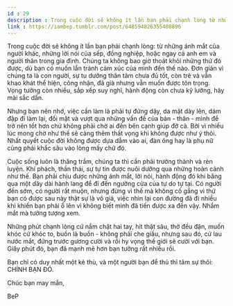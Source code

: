 ```yaml
---
id : 29
description : Trong cuộc đời sẽ không ít lần bạn phải chạnh lòng từ những ánh mắt của người khác, những lời nói của sếp, đồng nghiệp, hoặc ngay cả anh em và người thân trong gia đình. Chúng ta không bao giờ thoát khỏi những thứ đó được, dù bạn có muốn lẩn tránh cảm xúc của mình đến thế nào. Đơn giản vì chúng ta là con người, sự tu dưỡng thân tâm chưa đủ tốt, còn trẻ và vẫn khao khát thể hiện, công nhận, đã già nhưng vẫn muốn được tôn trọng. Vọng tưởng còn nhiều, sắp xếp suy nghĩ, hành động còn chưa kỹ lưỡng, hãy mài sắc dần.
link : https://iambep.tumblr.com/post/648594826355408896
---
```


Trong cuộc đời sẽ không ít lần bạn phải chạnh lòng: từ những ánh mắt của
người khác, những lời nói của sếp, đồng nghiệp, hoặc ngay cả anh em và người
thân trong gia đình. Chúng ta không bao giờ thoát khỏi những thứ đó được,
dù bạn có muốn lẩn tránh cảm xúc của mình đến thế nào. Đơn giản vì chúng
ta là con người, sự tu dưỡng thân tâm chưa đủ tốt, còn trẻ và vẫn khao khát
thể hiện, công nhận, đã già nhưng vẫn muốn được tôn trọng. Vọng tưởng còn
nhiều, sắp xếp suy nghĩ, hành động còn chưa kỹ lưỡng, hãy mài sắc dần.

Nhưng bạn nên nhớ, việc cần làm là phải tự đứng dậy, da mặt dày lên, dám
đập đi làm lại, đối mặt và vượt qua những vấn đề của bản - thân - mình để
trở nên tốt hơn chứ không phải chờ ai đến bên cạnh giúp đỡ cả. Bởi vì nhiều
lúc mong chờ như thế sẽ càng thêm thất vọng khi không được như ý thôi. Nhất
quyết cuộc đời không được dựa dẫm vào ai, đàn ông hay là phụ nữ cũng phải
khắc sâu vào lòng mấy chữ đó.

Cuộc sống luôn là thăng trầm, chúng ta thì cần phải trưởng thành và rèn
luyện. Khí phách, thần thái, sự tự tin được nuôi dưỡng qua những hoàn cảnh
như thế. Bạn phải chịu được những ánh mắt, lời nói, hành động đó khi băng
qua một dãy dài hành lang để đi đến ngưỡng cửa của tự do tự tại. Có người
đến sớm, có người rất muộn, nhưng đừng vì thế mà không cố gắng vì thứ bạn
có được sau này thật sự là vô giá, việc nhìn lại con đường đã đi nhiều khi
khiến bạn phải ồ lên vì không biết mình đã tiến được xa đến vậy. Nhắm mắt
mà tưởng tượng xem.

Những phút chạnh lòng cứ nắm chặt hai tay, hít thật sâu, thở đều đặn, muốn
khóc cứ khóc to, buồn là buồn - không phải che giấu, nhưng sau đó, cứ lau
nước mắt, đứng trước gương cười và rồi hy vọng thế giới sẽ cười với bạn.
Giây phút đó, bạn đã mạnh mẽ hơn bạn tưởng rất nhiều rồi.

Bạn chỉ có duy nhất một kẻ thù, và một người bạn để thủ thỉ tâm sự thôi:
CHÍNH BẠN ĐÓ.

Chúc bạn may mắn,

BeP